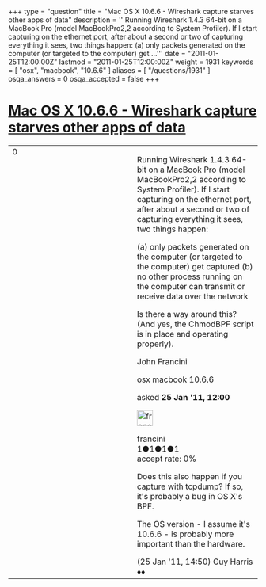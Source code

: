 +++
type = "question"
title = "Mac OS X 10.6.6 - Wireshark capture starves other apps of data"
description = '''Running Wireshark 1.4.3 64-bit on a MacBook Pro (model MacBookPro2,2 according to System Profiler). If I start capturing on the ethernet port, after about a second or two of capturing everything it sees, two things happen: (a) only packets generated on the computer (or targeted to the computer) get ...'''
date = "2011-01-25T12:00:00Z"
lastmod = "2011-01-25T12:00:00Z"
weight = 1931
keywords = [ "osx", "macbook", "10.6.6" ]
aliases = [ "/questions/1931" ]
osqa_answers = 0
osqa_accepted = false
+++

<div class="headNormal">

# [Mac OS X 10.6.6 - Wireshark capture starves other apps of data](/questions/1931/mac-os-x-1066-wireshark-capture-starves-other-apps-of-data)

</div>

<div id="main-body">

<div id="askform">

<table id="question-table" style="width:100%;"><colgroup><col style="width: 50%" /><col style="width: 50%" /></colgroup><tbody><tr class="odd"><td style="width: 30px; vertical-align: top"><div class="vote-buttons"><div id="post-1931-score" class="post-score" title="current number of votes">0</div><div id="favorite-count" class="favorite-count"></div></div></td><td><div id="item-right"><div class="question-body"><p>Running Wireshark 1.4.3 64-bit on a MacBook Pro (model MacBookPro2,2 according to System Profiler). If I start capturing on the ethernet port, after about a second or two of capturing everything it sees, two things happen:</p><p>(a) only packets generated on the computer (or targeted to the computer) get captured (b) no other process running on the computer can transmit or receive data over the network</p><p>Is there a way around this? (And yes, the ChmodBPF script is in place and operating properly).</p><p>John Francini</p></div><div id="question-tags" class="tags-container tags">osx macbook 10.6.6</div><div id="question-controls" class="post-controls"></div><div class="post-update-info-container"><div class="post-update-info post-update-info-user"><p>asked <strong>25 Jan '11, 12:00</strong></p><img src="https://secure.gravatar.com/avatar/57e3f874031295d056188031ff295ef8?s=32&amp;d=identicon&amp;r=g" class="gravatar" width="32" height="32" alt="francini&#39;s gravatar image" /><p>francini<br />
<span class="score" title="1 reputation points">1</span><span title="1 badges"><span class="badge1">●</span><span class="badgecount">1</span></span><span title="1 badges"><span class="silver">●</span><span class="badgecount">1</span></span><span title="1 badges"><span class="bronze">●</span><span class="badgecount">1</span></span><br />
<span class="accept_rate" title="Rate of the user&#39;s accepted answers">accept rate:</span> <span title="francini has no accepted answers">0%</span></p></div></div><div id="comments-container-1931" class="comments-container"><span id="1933"></span><div id="comment-1933" class="comment"><div id="post-1933-score" class="comment-score"></div><div class="comment-text"><p>Does this also happen if you capture with tcpdump? If so, it's probably a bug in OS X's BPF.</p><p>The OS version - I assume it's 10.6.6 - is probably more important than the hardware.</p></div><div id="comment-1933-info" class="comment-info"><span class="comment-age">(25 Jan '11, 14:50)</span> Guy Harris ♦♦</div></div></div><div id="comment-tools-1931" class="comment-tools"></div><div class="clear"></div><div id="comment-1931-form-container" class="comment-form-container"></div><div class="clear"></div></div></td></tr></tbody></table>

</div>

</div>

